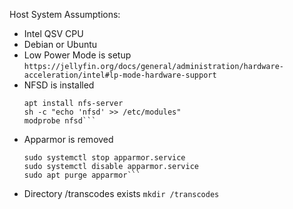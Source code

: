 Host System Assumptions:
- Intel QSV CPU
- Debian or Ubuntu
- Low Power Mode is setup
    ```https://jellyfin.org/docs/general/administration/hardware-acceleration/intel#lp-mode-hardware-support```
- NFSD is installed
    ```
    apt install nfs-server
    sh -c "echo 'nfsd' >> /etc/modules"
    modprobe nfsd```
- Apparmor is removed
    ```
    sudo systemctl stop apparmor.service
    sudo systemctl disable apparmor.service
    sudo apt purge apparmor```
- Directory /transcodes exists
    ```mkdir /transcodes```
